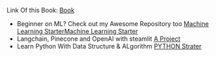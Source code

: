 Link Of this Book: <a href="https://nnfs.io/">Book</a>


- Beginner on ML? Check out my Awesome Repository too <a href="https://github.com/Dev-Gaju/Machine-Learning-Starter">Machine Learning StarterMachine Learning Starter</a> <br>
- Langchain, Pinecone and OpenAI with steamlit <a href="https://github.com/Dev-Gaju/-Information-Retrieval-using-Langchain-">A Project</a>
- Learn Python With  Data Structure & ALgorithm <a href="https://github.com/Dev-Gaju/Algorithm_and_DataStructer_with_Python"> PYTHON Strater </a>

